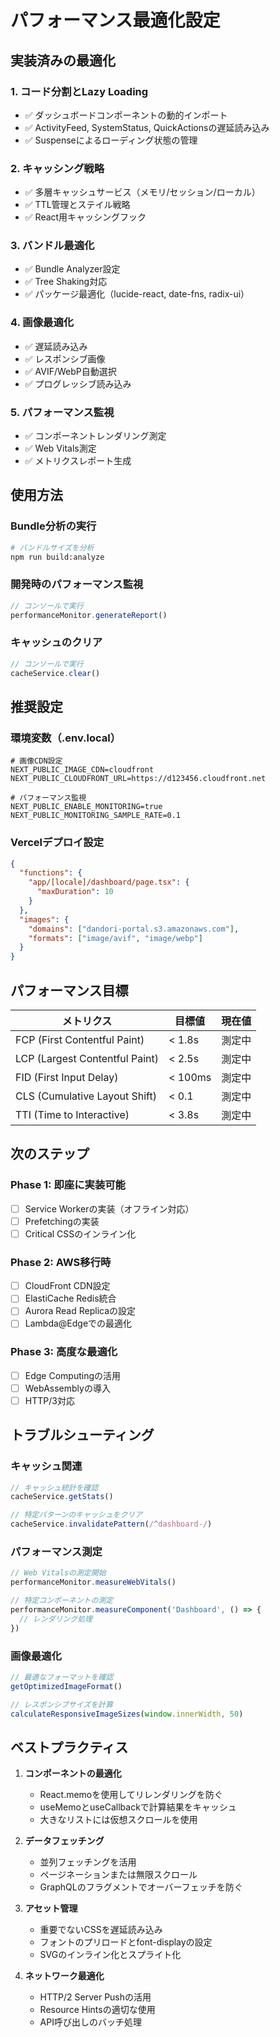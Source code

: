 # パフォーマンス最適化設定

## 実装済みの最適化

### 1. コード分割とLazy Loading
- ✅ ダッシュボードコンポーネントの動的インポート
- ✅ ActivityFeed, SystemStatus, QuickActionsの遅延読み込み
- ✅ Suspenseによるローディング状態の管理

### 2. キャッシング戦略
- ✅ 多層キャッシュサービス（メモリ/セッション/ローカル）
- ✅ TTL管理とステイル戦略
- ✅ React用キャッシングフック

### 3. バンドル最適化
- ✅ Bundle Analyzer設定
- ✅ Tree Shaking対応
- ✅ パッケージ最適化（lucide-react, date-fns, radix-ui）

### 4. 画像最適化
- ✅ 遅延読み込み
- ✅ レスポンシブ画像
- ✅ AVIF/WebP自動選択
- ✅ プログレッシブ読み込み

### 5. パフォーマンス監視
- ✅ コンポーネントレンダリング測定
- ✅ Web Vitals測定
- ✅ メトリクスレポート生成

## 使用方法

### Bundle分析の実行
```bash
# バンドルサイズを分析
npm run build:analyze
```

### 開発時のパフォーマンス監視
```javascript
// コンソールで実行
performanceMonitor.generateReport()
```

### キャッシュのクリア
```javascript
// コンソールで実行
cacheService.clear()
```

## 推奨設定

### 環境変数（.env.local）
```env
# 画像CDN設定
NEXT_PUBLIC_IMAGE_CDN=cloudfront
NEXT_PUBLIC_CLOUDFRONT_URL=https://d123456.cloudfront.net

# パフォーマンス監視
NEXT_PUBLIC_ENABLE_MONITORING=true
NEXT_PUBLIC_MONITORING_SAMPLE_RATE=0.1
```

### Vercelデプロイ設定
```json
{
  "functions": {
    "app/[locale]/dashboard/page.tsx": {
      "maxDuration": 10
    }
  },
  "images": {
    "domains": ["dandori-portal.s3.amazonaws.com"],
    "formats": ["image/avif", "image/webp"]
  }
}
```

## パフォーマンス目標

| メトリクス | 目標値 | 現在値 |
|-----------|--------|---------|
| FCP (First Contentful Paint) | < 1.8s | 測定中 |
| LCP (Largest Contentful Paint) | < 2.5s | 測定中 |
| FID (First Input Delay) | < 100ms | 測定中 |
| CLS (Cumulative Layout Shift) | < 0.1 | 測定中 |
| TTI (Time to Interactive) | < 3.8s | 測定中 |

## 次のステップ

### Phase 1: 即座に実装可能
- [ ] Service Workerの実装（オフライン対応）
- [ ] Prefetchingの実装
- [ ] Critical CSSのインライン化

### Phase 2: AWS移行時
- [ ] CloudFront CDN設定
- [ ] ElastiCache Redis統合
- [ ] Aurora Read Replicaの設定
- [ ] Lambda@Edgeでの最適化

### Phase 3: 高度な最適化
- [ ] Edge Computingの活用
- [ ] WebAssemblyの導入
- [ ] HTTP/3対応

## トラブルシューティング

### キャッシュ関連
```javascript
// キャッシュ統計を確認
cacheService.getStats()

// 特定パターンのキャッシュをクリア
cacheService.invalidatePattern(/^dashboard-/)
```

### パフォーマンス測定
```javascript
// Web Vitalsの測定開始
performanceMonitor.measureWebVitals()

// 特定コンポーネントの測定
performanceMonitor.measureComponent('Dashboard', () => {
  // レンダリング処理
})
```

### 画像最適化
```javascript
// 最適なフォーマットを確認
getOptimizedImageFormat()

// レスポンシブサイズを計算
calculateResponsiveImageSizes(window.innerWidth, 50)
```

## ベストプラクティス

1. **コンポーネントの最適化**
   - React.memoを使用してリレンダリングを防ぐ
   - useMemoとuseCallbackで計算結果をキャッシュ
   - 大きなリストには仮想スクロールを使用

2. **データフェッチング**
   - 並列フェッチングを活用
   - ページネーションまたは無限スクロール
   - GraphQLのフラグメントでオーバーフェッチを防ぐ

3. **アセット管理**
   - 重要でないCSSを遅延読み込み
   - フォントのプリロードとfont-displayの設定
   - SVGのインライン化とスプライト化

4. **ネットワーク最適化**
   - HTTP/2 Server Pushの活用
   - Resource Hintsの適切な使用
   - API呼び出しのバッチ処理